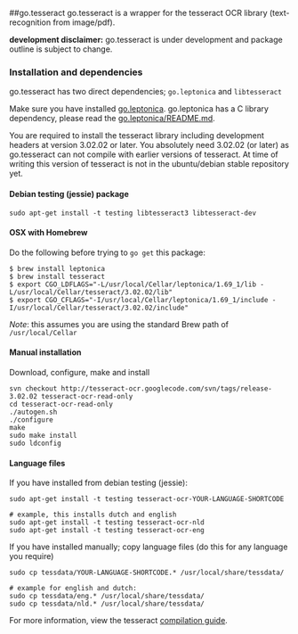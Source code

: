 ##go.tesseract
go.tesseract is a wrapper for the tesseract OCR library (text-recognition from image/pdf).

**development disclaimer:** go.tesseract is under development and package outline is subject to change.

### Installation and dependencies
go.tesseract has two direct dependencies; `go.leptonica` and `libtesseract`

Make sure you have installed [go.leptonica](//github.com/GeertJohan/go.leptonica). go.leptonica has a C library dependency, please read the [go.leptonica/README.md](//github.com/GeertJohan/go.leptonica/blob/master/README.md).

You are required to install the tesseract library including development headers at version 3.02.02 or later. You absolutely need 3.02.02 (or later) as go.tesseract can not compile with earlier versions of tesseract. At time of writing this version of tesseract is not in the ubuntu/debian stable repository yet.

#### Debian testing (jessie) package
`sudo apt-get install -t testing libtesseract3 libtesseract-dev`

#### OSX with Homebrew

Do the following before trying to `go get` this package:

```
$ brew install leptonica
$ brew install tesseract
$ export CGO_LDFLAGS="-L/usr/local/Cellar/leptonica/1.69_1/lib -L/usr/local/Cellar/tesseract/3.02.02/lib"
$ export CGO_CFLAGS="-I/usr/local/Cellar/leptonica/1.69_1/include -I/usr/local/Cellar/tesseract/3.02.02/include"
```

*Note*: this assumes you are using the standard Brew path of `/usr/local/Cellar`

#### Manual installation
Download, configure, make and install
```
svn checkout http://tesseract-ocr.googlecode.com/svn/tags/release-3.02.02 tesseract-ocr-read-only
cd tesseract-ocr-read-only
./autogen.sh
./configure
make
sudo make install
sudo ldconfig
```

#### Language files
If you have installed from debian testing (jessie):
```
sudo apt-get install -t testing tesseract-ocr-YOUR-LANGUAGE-SHORTCODE

# example, this installs dutch and english
sudo apt-get install -t testing tesseract-ocr-nld
sudo apt-get install -t testing tesseract-ocr-eng

```

If you have installed manually; copy language files (do this for any language you require)
```
sudo cp tessdata/YOUR-LANGUAGE-SHORTCODE.* /usr/local/share/tessdata/

# example for english and dutch:
sudo cp tessdata/eng.* /usr/local/share/tessdata/
sudo cp tessdata/nld.* /usr/local/share/tessdata/
```

For more information, view the tesseract [compilation guide](http://code.google.com/p/tesseract-ocr/wiki/Compiling).
